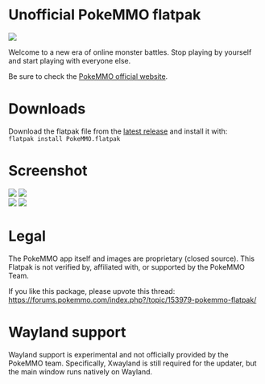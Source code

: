 # Unofficial PokeMMO flatpak

<img src="https://pokemmo.com/build/images/pokemmo.cf970ad3.png">

Welcome to a new era of online monster battles.
Stop playing by yourself and start playing with everyone else.

Be sure to check the [PokeMMO official website](https://pokemmo.com).

# Downloads
Download the flatpak file from the [latest release](https://github.com/marc0x1/pokemmo-flatpak-manifest/releases) and install it with:</br>
```flatpak install PokeMMO.flatpak```

# Screenshot
<img src="https://pokemmo.com/build/images/screenshot/c-t.d7d3e35d.jpg">
<img src="https://pokemmo.com/build/images/screenshot/b-t.45f3af02.jpg"></br>
<img src="https://pokemmo.com/build/images/screenshot/d-t.8707f587.png">
<img src="https://pokemmo.com/build/images/screenshot/e-t.e912995b.png">


# Legal

The PokeMMO app itself and images are proprietary (closed source).
This Flatpak is not verified by, affiliated with, or supported by the PokeMMO Team.

If you like this package, please upvote this thread:
https://forums.pokemmo.com/index.php?/topic/153979-pokemmo-flatpak/

# Wayland support
Wayland support is experimental and not officially provided by the PokeMMO team. Specifically, Xwayland is still required for the updater, but the main window runs natively on Wayland. 
